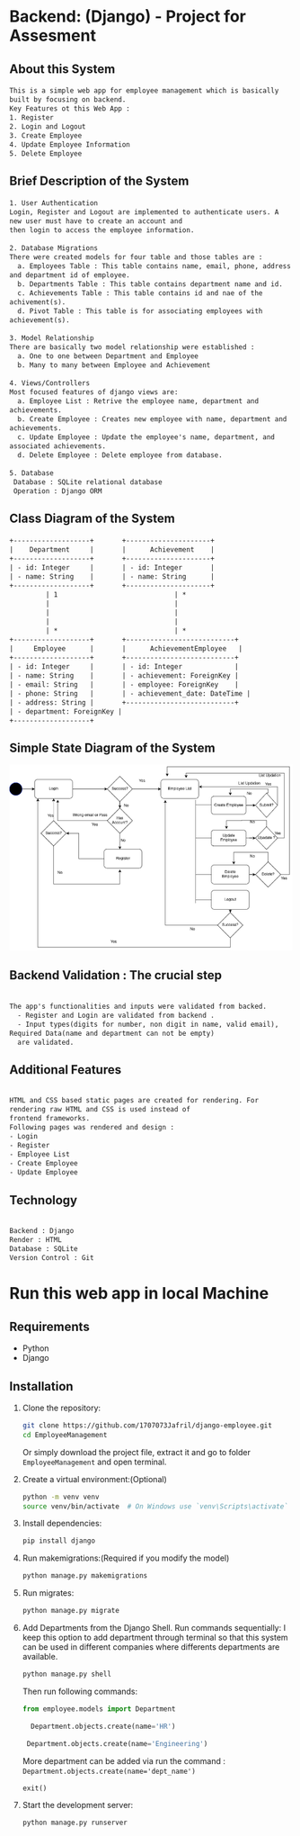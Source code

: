 # Backend: (Django) - Project for Assesment

## About this System
```text
This is a simple web app for employee management which is basically built by focusing on backend.
Key Features ot this Web App :
1. Register
2. Login and Logout
3. Create Employee
4. Update Employee Information
5. Delete Employee
```

## Brief Description of the System
```text
1. User Authentication
Login, Register and Logout are implemented to authenticate users. A new user must have to create an account and
then login to access the employee information.

2. Database Migrations  
There were created models for four table and those tables are :
  a. Employees Table : This table contains name, email, phone, address and department id of employee.
  b. Departments Table : This table contains department name and id.
  c. Achievements Table : This table contains id and nae of the achivement(s).
  d. Pivot Table : This table is for associating employees with achievement(s).

3. Model Relationship
There are basically two model relationship were established : 
  a. One to one between Department and Employee
  b. Many to many between Employee and Achievement

4. Views/Controllers
Most focused features of django views are:
  a. Employee List : Retrive the employee name, department and achievements.
  b. Create Employee : Creates new employee with name, department and achievements.
  c. Update Employee : Update the employee's name, department, and associated achievements.
  d. Delete Employee : Delete employee from database.

5. Database
 Database : SQLite relational database
 Operation : Django ORM 
```

## Class Diagram of the System
```plaintext
+-------------------+       +---------------------+
|    Department     |       |      Achievement    |
+-------------------+       +---------------------+
| - id: Integer     |       | - id: Integer       |
| - name: String    |       | - name: String      |
+-------------------+       +---------------------+
         | 1                             | *
         |                               |
         |                               |
         |                               |
         | *                             | *
+-------------------+       +---------------------------+
|     Employee      |       |      AchievementEmployee   |
+-------------------+       +---------------------------+
| - id: Integer     |       | - id: Integer             |
| - name: String    |       | - achievement: ForeignKey |
| - email: String   |       | - employee: ForeignKey    |
| - phone: String   |       | - achievement_date: DateTime |
| - address: String |       +---------------------------+
| - department: ForeignKey |
+-------------------+
```
## Simple State Diagram of the System

![django](django.png)


## Backend Validation : The crucial step
```text

The app's functionalities and inputs were validated from backed.
  - Register and Login are validated from backend .
  - Input types(digits for number, non digit in name, valid email), Required Data(name and department can not be empty)
  are validated.
```

## Additional Features
```text

HTML and CSS based static pages are created for rendering. For rendering raw HTML and CSS is used instead of
frontend frameworks.
Following pages was rendered and design :
- Login
- Register
- Employee List
- Create Employee
- Update Employee
```

## Technology
```text

Backend : Django
Render : HTML
Database : SQLite
Version Control : Git
```

# Run this web app in local Machine

## Requirements
- Python
- Django

## Installation

1. Clone the repository:
    ```bash
    git clone https://github.com/1707073Jafril/django-employee.git
    cd EmployeeManagement
    ```
    Or simply download the project file, extract it and go to folder `EmployeeManagement` and open terminal.

2. Create a virtual environment:(Optional)
    ```bash
    python -m venv venv
    source venv/bin/activate  # On Windows use `venv\Scripts\activate`
    ```

3. Install dependencies:
    ```bash
    pip install django
    ```
4. Run makemigrations:(Required if you modify the model)
   ```bash
   python manage.py makemigrations
   ```

5. Run migrates:
    ```bash
    python manage.py migrate
    ```

6. Add Departments from the Django Shell. Run commands sequentially:
   I keep this option to add department through terminal so that this system can be used in different companies where differents departments are available.
    ```bash
    python manage.py shell
    ```
    Then run following commands:
   ```python
   from employee.models import Department
   ```
   ```python
     Department.objects.create(name='HR')
   ```
   ```python
    Department.objects.create(name='Engineering')
   ```
   More department can be added via run the command : `Department.objects.create(name='dept_name')`

   ```python
   exit()
   ```

8. Start the development server:
    ```bash
    python manage.py runserver
    ```
